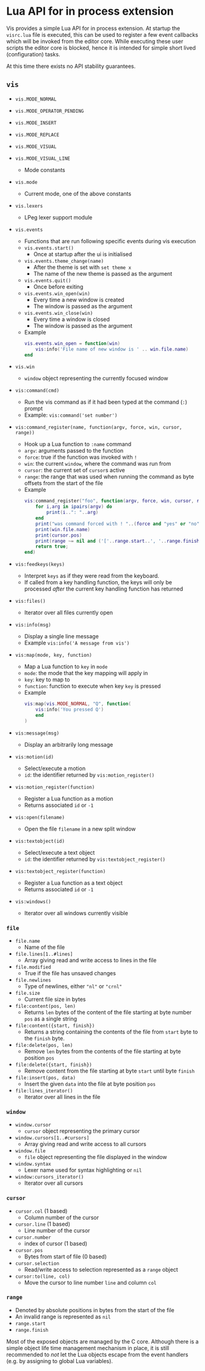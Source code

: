 Lua API for in process extension
================================

Vis provides a simple Lua API for in process extension. At startup the
`visrc.lua` file is executed, this can be used to register a few event
callbacks which will be invoked from the editor core. While executing
these user scripts the editor core is blocked, hence it is intended for
simple short lived (configuration) tasks.

At this time there exists no API stability guarantees.

## `vis`

- `vis.MODE_NORMAL`
- `vis.MODE_OPERATOR_PENDING`
- `vis.MODE_INSERT`
- `vis.MODE_REPLACE`
- `vis.MODE_VISUAL`
- `vis.MODE_VISUAL_LINE`
    - Mode constants
- `vis.mode`
    - Current mode, one of the above constants
- `vis.lexers`
    - LPeg lexer support module
- `vis.events`
    - Functions that are run following specific events during vis execution
    - `vis.events.start()`
        - Once at startup after the ui is initialised
    - `vis.events.theme_change(name)`
        - After the theme is set with `set theme x`
        - The name of the new theme is passed as the argument
    - `vis.events.quit()`
        - Once before exiting
    - `vis.events.win_open(win)`
        - Every time a new window is created
        - The window is passed as the argument
    - `vis.events.win_close(win)`
        - Every time a window is closed
        - The window is passed as the argument
    - Example
      ```lua
      vis.events.win_open = function(win)
          vis:info('File name of new window is ' .. win.file.name)
      end
      ```
- `vis.win`
    - `window` object representing the currently focused window
- `vis:command(cmd)`
    - Run the vis command as if it had been typed at the command (`:`) prompt
    - Example: `vis:command('set number')`
- `vis:command_register(name, function(argv, force, win, cursor, range))`
    - Hook up a Lua function to `:name` command
    - `argv`: arguments passed to the function
    - `force`: true if the function was invoked with `!`
    - `win`: the current `window`, where the command was run from
    - `cursor`: the current set of `cursor`s active
    - `range`: the range that was used when running the command as byte offsets 
      from the start of the file
    - Example
      ```lua
      vis:command_register("foo", function(argv, force, win, cursor, range)
          for i,arg in ipairs(argv) do
              print(i..": "..arg)
          end
          print("was command forced with ! "..(force and "yes" or "no"))
          print(win.file.name)
          print(cursor.pos)
          print(range ~= nil and ('['..range.start..', '..range.finish..']') or "invalid range")
          return true;
      end)
      ```
    
- `vis:feedkeys(keys)`
    - Interpret `keys` as if they were read from the keyboard.
    - If called from a key handling function, the keys will only be processed 
      *after* the current key handling function has returned
- `vis:files()`
    - Iterator over all files currently open
- `vis:info(msg)`
    - Display a single line message
    - Example `vis:info('A message from vis')`
- `vis:map(mode, key, function)`
    - Map a Lua function to `key` in `mode`
    - `mode`: the mode that the key mapping will apply in
    - `key`: key to map to
    - `function`: function to execute when key `key` is pressed
    - Example
      ```lua
      vis:map(vis.MODE_NORMAL, "Q", function(
          vis:info('You pressed Q')
          end
      )
      ```
- `vis:message(msg)`
    - Display an arbitrarily long message
- `vis:motion(id)`
    - Select/execute a motion
    - `id`: the identifier returned by `vis:motion_register()`
- `vis:motion_register(function)`
    - Register a Lua function as a motion
    - Returns associated `id` or `-1`
- `vis:open(filename)`
    - Open the file `filename` in a new split window
- `vis:textobject(id)`
    - Select/execute a text object
    - `id`: the identifier returned by `vis:textobject_register()`
- `vis:textobject_register(function)`
    - Register a Lua function as a text object
    - Returns associated `id` or `-1`
- `vis:windows()`
    - Iterator over all windows currently visible

### `file`
- `file.name`
    - Name of the file
- `file.lines[1..#lines]`
    - Array giving read and write access to lines in the file
- `file.modified`
    - True if the file has unsaved changes
- `file.newlines`
    - Type of newlines, either `"nl"` or `"crnl"`
- `file.size`
    - Current file size in bytes
- `file:content(pos, len)`
    - Returns `len` bytes of the content of the file starting at byte number 
      `pos` as a single string
- `file:content({start, finish})`
    - Returns a string containing the contents of the file from `start` byte to 
      the `finish` byte.
- `file:delete(pos, len)`
    - Remove `len` bytes from the contents of the file starting at byte position 
      `pos`
- `file:delete({start, finish})`
    - Remove content from the file starting at byte `start` until byte `finish`
- `file:insert(pos, data)`
    - Insert the given `data` into the file at byte position `pos`
- `file:lines_iterator()`
    - Iterator over all lines in the file

### `window`
- `window.cursor`
    - `cursor` object representing the primary cursor
- `window.cursors[1..#cursors]`
    - Array giving read and write access to all cursors
- `window.file`
    - `file` object representing the file displayed in the window
- `window.syntax`
    - Lexer name used for syntax highlighting or `nil`
- `window:cursors_iterator()`
    - Iterator over all cursors

### `cursor`
- `cursor.col` (1 based)
    - Column number of the cursor
- `cursor.line` (1 based)
    - Line number of the cursor
- `cursor.number`
    - index of cursor (1 based)
- `cursor.pos`
    - Bytes from start of file (0 based)
- `cursor.selection`
    - Read/write access to selection represented as a `range` object
- `cursor:to(line, col)`
    - Move the cursor to line number `line` and column `col`

### `range`
- Denoted by absolute positions in bytes from the start of the file
- An invalid range is represented as `nil`
- `range.start`
- `range.finish`

Most of the exposed objects are managed by the C core. Although there
is a simple object life time management mechanism in place, it is still
recommended to *not* let the Lua objects escape from the event handlers
(e.g. by assigning to global Lua variables).
